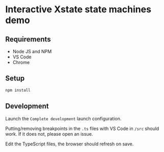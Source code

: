 # Interactive Xstate state machines demo


## Requirements

-   Node JS and NPM
-   VS Code
-   Chrome

## Setup

```bash
npm install
```

## Development

Launch the `Complete development` launch configuration.

Putting/removing breakpoints in the `.ts` files with VS Code in `/src` should work.
If it does not, please open an issue.

Edit the TypeScript files, the browser should refresh on save.
